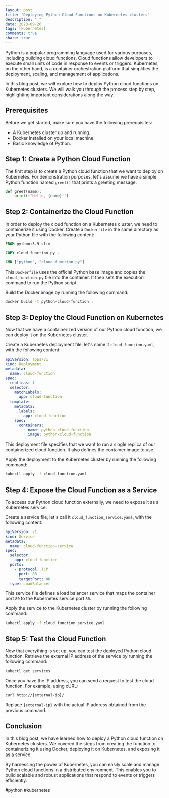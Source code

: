```yaml
---
layout: post
title: "Deploying Python Cloud Functions on Kubernetes clusters"
description: " "
date: 2023-09-26
tags: [kubernetes]
comments: true
share: true
---
```


Python is a popular programming language used for various purposes, including building cloud functions. Cloud functions allow developers to execute small units of code in response to events or triggers. Kubernetes, on the other hand, is a container orchestration platform that simplifies the deployment, scaling, and management of applications.

In this blog post, we will explore how to deploy Python cloud functions on Kubernetes clusters. We will walk you through the process step by step, highlighting important considerations along the way.

## Prerequisites

Before we get started, make sure you have the following prerequisites:

- A Kubernetes cluster up and running.
- Docker installed on your local machine.
- Basic knowledge of Python.

## Step 1: Create a Python Cloud Function

The first step is to create a Python cloud function that we want to deploy on Kubernetes. For demonstration purposes, let's assume we have a simple Python function named `greet()` that prints a greeting message.

```python
def greet(name):
    print(f"Hello, {name}!")
```

## Step 2: Containerize the Cloud Function

In order to deploy the cloud function on a Kubernetes cluster, we need to containerize it using Docker. Create a `Dockerfile` in the same directory as your Python file with the following content:

```Dockerfile
FROM python:3.9-slim

COPY cloud_function.py .

CMD ["python", "cloud_function.py"]
```

This `Dockerfile` uses the official Python base image and copies the `cloud_function.py` file into the container. It then sets the execution command to run the Python script.

Build the Docker image by running the following command:

```bash
docker build -t python-cloud-function .
```

## Step 3: Deploy the Cloud Function on Kubernetes

Now that we have a containerized version of our Python cloud function, we can deploy it on the Kubernetes cluster.

Create a Kubernetes deployment file, let's name it `cloud_function.yaml`, with the following content:

```yaml
apiVersion: apps/v1
kind: Deployment
metadata:
  name: cloud-function
spec:
  replicas: 1
  selector:
    matchLabels:
      app: cloud-function
  template:
    metadata:
      labels:
        app: cloud-function
    spec:
      containers:
        - name: python-cloud-function
          image: python-cloud-function
```

This deployment file specifies that we want to run a single replica of our containerized cloud function. It also defines the container image to use.

Apply the deployment to the Kubernetes cluster by running the following command:

```bash
kubectl apply -f cloud_function.yaml
```

## Step 4: Expose the Cloud Function as a Service

To access our Python cloud function externally, we need to expose it as a Kubernetes service.

Create a service file, let's call it `cloud_function_service.yaml`, with the following content:

```yaml
apiVersion: v1
kind: Service
metadata:
  name: cloud-function-service
spec:
  selector:
    app: cloud-function
  ports:
    - protocol: TCP
      port: 80
      targetPort: 80
  type: LoadBalancer
```

This service file defines a load balancer service that maps the container port `80` to the Kubernetes service port `80`.

Apply the service to the Kubernetes cluster by running the following command:

```bash
kubectl apply -f cloud_function_service.yaml
```

## Step 5: Test the Cloud Function

Now that everything is set up, you can test the deployed Python cloud function. Retrieve the external IP address of the service by running the following command:

```bash
kubectl get services
```

Once you have the IP address, you can send a request to test the cloud function. For example, using cURL:

```bash
curl http://{external-ip}/
```

Replace `{external-ip}` with the actual IP address obtained from the previous command.

## Conclusion

In this blog post, we have learned how to deploy a Python cloud function on Kubernetes clusters. We covered the steps from creating the function to containerizing it using Docker, deploying it on Kubernetes, and exposing it as a service.

By harnessing the power of Kubernetes, you can easily scale and manage Python cloud functions in a distributed environment. This enables you to build scalable and robust applications that respond to events or triggers efficiently.

#python #kubernetes